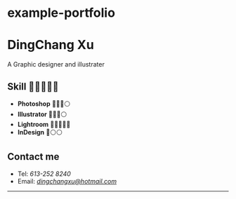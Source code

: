 # example-portfolio

# DingChang Xu

A Graphic designer and illustrater

## Skill 🔴🔴🔴🔴🔴

- **Photoshop** 🔴🔴🔴⚪️
- **Illustrator** 🔴🔴🔴⚪️
- **Lightroom** 🔴🔴🔴🔴🔴
- **InDesign** 🔴⚪️⚪️

## Contact me

- Tel: *613-252 8240*
- Email: *dingchangxu@hotmail.com*


---

